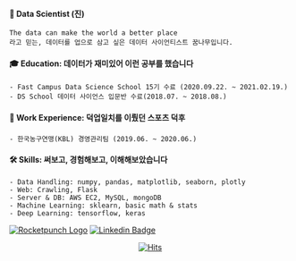 #### 🌱 Data Scientist (진) 
```
The data can make the world a better place
라고 믿는, 데이터를 업으로 삼고 싶은 데이터 사이언티스트 꿈나무입니다.
```

#### 🎓 Education: 데이터가 재미있어 이런 공부를 했습니다
```
- Fast Campus Data Science School 15기 수료 (2020.09.22. ~ 2021.02.19.)
- DS School 데이터 사이언스 입문반 수료(2018.07. ~ 2018.08.)
```

#### 🏀 Work Experience: 덕업일치를 이뤘던 스포츠 덕후
```
- 한국농구연맹(KBL) 경영관리팀 (2019.06. ~ 2020.06.)
```

#### 🛠️ Skills: 써보고, 경험해보고, 이해해보았습니다
```
- Data Handling: numpy, pandas, matplotlib, seaborn, plotly
- Web: Crawling, Flask
- Server & DB: AWS EC2, MySQL, mongoDB
- Machine Learning: sklearn, basic math & stats
- Deep Learning: tensorflow, keras
```
[![Rocketpunch Logo](https://www.google.co.kr/url?sa=i&url=https%3A%2F%2Fwww.rocketpunch.com%2Ftag%2Fgithub-q54o87&psig=AOvVaw24JWCg6UpG516T6x9QCfmz&ust=1617366554512000&source=images&cd=vfe&ved=0CAIQjRxqFwoTCOCs8omG3e8CFQAAAAAdAAAAABAD?style=flat-square&logo=Linkedin&logoColor=white&link=https://www.rocketpunch.com/@kkobooc)](https://www.rocketpunch.com/@kkobooc)
[![Linkedin Badge](https://img.shields.io/badge/-LinkedIn-blue?style=flat-square&logo=Linkedin&logoColor=white&link=https://www.linkedin.com/in/kkobooc2152)](https://www.linkedin.com/in/kkobooc2152)

  <div align=center>
    
  [![Hits](https://hits.seeyoufarm.com/api/count/incr/badge.svg?url=https%3A%2F%2Fgithub.com%2Fkkobooc&count_bg=%23E51E1E&title_bg=%231D1D1D&icon=&icon_color=%23E7E7E7&title=hits&edge_flat=false)](https://hits.seeyoufarm.com)
  
  </div>
    
